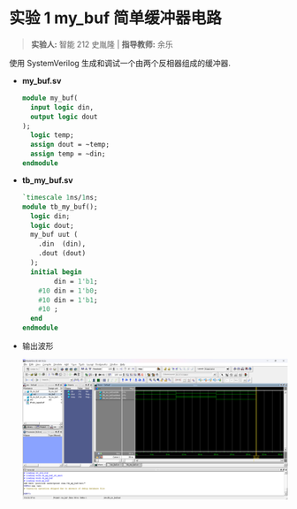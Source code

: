 # 实验 1 my_buf 简单缓冲器电路

> **实验人:** 智能 212 史胤隆 | **指导教师:** 余乐

使用 SystemVerilog 生成和调试一个由两个反相器组成的缓冲器.

- **my_buf.sv**

  ```systemverilog
  module my_buf(
    input logic din,
    output logic dout
  );
    logic temp;
    assign dout = ~temp;
    assign temp = ~din;
  endmodule
  ```

- **tb_my_buf.sv**

  ```systemverilog
  `timescale 1ns/1ns;
  module tb_my_buf();
    logic din;
    logic dout;
    my_buf uut (
      .din  (din),
      .dout (dout)
    );
    initial begin
          din = 1'b1;
      #10 din = 1'b0;
      #10 din = 1'b1;
      #10 ;
    end
  endmodule
  ```

- 输出波形

  ![01](./01.png)
